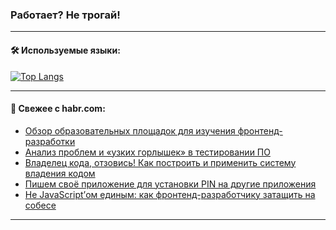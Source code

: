### Работает? Не трогай!

---
<!--
#### 🛠️ Technical stack:

![Java](https://img.shields.io/badge/Java-informational?logo=Oracle&style=flat&logoColor=white&color=FF4500)
![Kotlin](https://img.shields.io/badge/Kotlin-informational?logo=Kotlin&style=flat&logoColor=white&color=774D97)
![TS](https://img.shields.io/badge/TypeScript-informational?logo=typeScript&style=flat&logoColor=black&color=017acc)
![Python](https://img.shields.io/badge/Python-informational?logo=Python&style=flat&logoColor=black&color=ffdd54) <br>
![Spring](https://img.shields.io/badge/Spring-informational?logo=Spring&style=flat&logoColor=white&color=6DB33F) 
![SpringBoot](https://img.shields.io/badge/SpringBoot-informational?logo=SpringBoot&style=flat&logoColor=white&color=6DB33F)
![Nest](https://img.shields.io/badge/NestJS-informational?logo=NestJS&style=flat&logoColor=white&color=E0234E) 
![NodeJS](https://img.shields.io/badge/NodeJS-informational?logo=node.js&style=flat&logoColor=white&color=70A760)<br>
![PostgreSQL](https://img.shields.io/badge/PostgreSQL-informational?logo=PostgreSQL&style=flat&logoColor=white&color=DAA520)
![MongoDB](https://img.shields.io/badge/MongoDB-informational?logo=MongoDB&style=flat&logoColor=white&color=870000)
![Apache](https://img.shields.io/badge/Apache-informational?logo=apache&style=flat&logoColor=white&color=f74e28)

___ 
-->

#### 🛠️ Используемые языки:

[![Top Langs](https://github-readme-stats-u2qms2cxw-advtsettinggmailcoms-projects.vercel.app/api/top-langs/?username=zloylis&langs_count=10&hide_title=true&title_color=e6edf3&size_weight=0.5&count_weight=0.5&layout=compact&hide_progress=true&hide_border=true&theme=dracula)](https://github.com/zloylis)

<!---


####  :octocat:&nbsp;&nbsp; Статистика:

![GitHub stats](https://github-readme-stats-u2qms2cxw-advtsettinggmailcoms-projects.vercel.app/api?username=zloylis&show_icons=true&hide_border=true&theme=dracula&title_color=e6edf3&include_all_commits=true&count_private=true&hide_rank=false&hide_title=true&rank_icon=github)
-->
---

#### 💬 Свежее с habr.com:

<!-- BLOG-POST-LIST:START -->
- [Обзор образовательных площадок для изучения фронтенд-разработки](https://habr.com/ru/articles/834776/?utm_source=habrahabr&utm_medium=rss&utm_campaign=834776)
- [Анализ проблем и «узких горлышек» в тестировании ПО](https://habr.com/ru/articles/834754/?utm_source=habrahabr&utm_medium=rss&utm_campaign=834754)
- [Владелец кода, отзовись! Как построить и применить систему владения кодом](https://habr.com/ru/companies/sberbank/articles/834672/?utm_source=habrahabr&utm_medium=rss&utm_campaign=834672)
- [Пишем своё приложение для установки PIN на другие приложения](https://habr.com/ru/articles/834768/?utm_source=habrahabr&utm_medium=rss&utm_campaign=834768)
- [Не JavaScript’ом единым: как фронтенд-разработчику затащить на собесе](https://habr.com/ru/companies/kts/articles/834732/?utm_source=habrahabr&utm_medium=rss&utm_campaign=834732)
<!-- BLOG-POST-LIST:END -->

---

